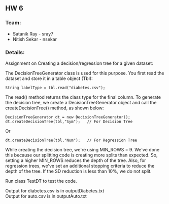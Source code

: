 ## HW 6
### Team:
 * Satanik Ray - sray7
 * Nitish Sekar - nsekar
  
### Details:  
Assignment on Creating a decision/regression tree for a given dataset:

The DecisionTreeGenerator class is used for this purpose. You first read the dataset and store it in a table object (Tbl):
```
String labelType = tbl.read("diabetes.csv");
```
The read() method returns the class type for the final column. 
To generate the decision tree, we create a DecisionTreeGenerator object and call the createDecisionTree() method, as shown below:
```
DecisionTreeGenerator dt = new DecisionTreeGenerator();
dt.createDecisionTree(tbl,"Sym");   // For Decision Tree
```
Or
```
dt.createDecisionTree(tbl,"Num");   // For Regression Tree
```
While creating the decision tree, we're using MIN_ROWS = 9. We've done this because our splitting code is creating more splits than expected. So, setting a higher MIN_ROWS reduces the depth of the tree. Also, for regression trees, we've set an additional stopping criteria to reduce the depth of the tree. If the SD reduction is less than 10%, we do not split.

Run class TestDT to test the code.  

Output for diabetes.csv is in outputDiabetes.txt  
Output for auto.csv is in outputAuto.txt
